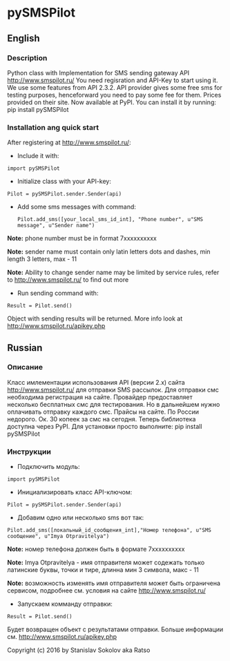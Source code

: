 # pySMSPilot

## English

### Description

Python class with Implementation for SMS sending gateway API <http://www.smspilot.ru/>
You need regisration and API-Key to start using it. We use some features from API 2.3.2.
API provider gives some free sms for testing purposes, henceforward you need to pay some
fee for them. Prices provided on their site.
Now available at PyPI. You can install it by running: pip install pySMSPilot

### Installation ang quick start

After registering at <http://www.smspilot.ru/>:

* Include it with:

`import pySMSPilot`

* Initialize class with your API-key:

`Pilot = pySMSPilot.sender.Sender(api)`

* Add some sms messages with command:

    `Pilot.add_sms([your_local_sms_id_int], "Phone number", u"SMS message", u"Sender name")`

**Note:** phone number must be in format 7xxxxxxxxxx

**Note:** sender name must contain only latin letters dots and dashes, min length 3 letters, max - 11

**Note:** Ability to change sender name may be limited by service rules, refer to http://www.smspilot.ru/ to find out more

* Run sending command with:

`Result = Pilot.send()`

Object with sending results will be returned. More info look at <http://www.smspilot.ru/apikey.php>


## Russian

### Описание

Класс имлементации использования API (версии 2.x) сайта http://www.smspilot.ru/ для отправки SMS рассылок.
Для отправки смс необходима регистрация на сайте. Провайдер предоставляет несколько бесплатных смс для тестирования. Но в дальнейшем нужно оплачивать отправку каждого смс. Прайсы на сайте. По России недорого. Ок. 30 копеек за смс на сегодня.
Теперь библиотека доступна через PyPI. Для установки просто выполните: pip install pySMSPilot

### Инструкции

* Подключить модуль: 

`import pySMSPilot`

* Инициализировать класс API-ключом:

`Pilot = pySMSPilot.sender.Sender(api)`

* Добавим одно или несколько sms вот так:

`Pilot.add_sms([локальный_id_сообщения_int],"Номер телефона", u"SMS сообщение", u"Imya Otpravitelya")`


 **Note:** номер телефона должен быть в формате 7xxxxxxxxxx

 **Note:** Imya Otpravitelya - имя отправителя может содежать только латинские буквы, точки и тире, длинна мин 3 символа, макс - 11

 **Note:** возможность изменять имя отправителя может быть ограничена сервисом, подробнее см. условия на сайте http://www.smspilot.ru/

* Запускаем комманду отправки: 

`Result = Pilot.send()`
    

Будет возвращен объект с результатами отправки. Больше информации см. <http://www.smspilot.ru/apikey.php>

Copyright (c) 2016 by Stanislav Sokolov aka Ratso